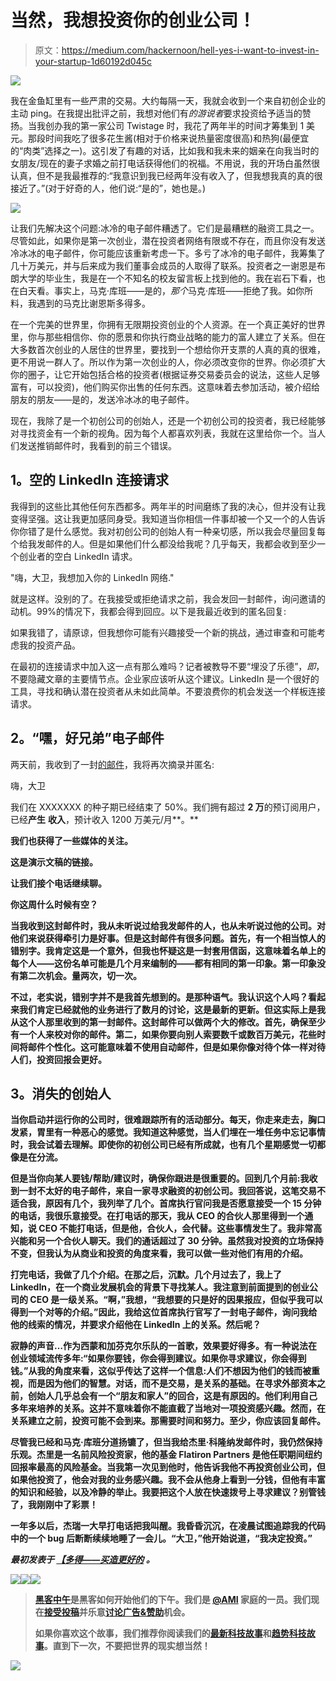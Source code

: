 # 当然，我想投资你的创业公司！

> 原文：<https://medium.com/hackernoon/hell-yes-i-want-to-invest-in-your-startup-1d60192d045c>

![](img/0329911b12fba46dc9836c46f3fa1dd3.png)

我在金鱼缸里有一些严肃的交易。大约每隔一天，我就会收到一个来自初创企业的主动 ping。在我提出批评之前，我想对他们有*的游说者*要求投资给予适当的赞扬。当我创办我的第一家公司 Twistage 时，我花了两年半的时间才筹集到 1 美元。那段时间我吃了很多花生酱(相对于价格来说热量密度很高)和热狗(最便宜的“肉类”选择之一)。这引发了有趣的对话，比如我和我未来的姻亲在向我当时的女朋友/现在的妻子求婚之前打电话获得他们的祝福。不用说，我的开场白虽然很认真，但不是我最推荐的:“我意识到我已经两年没有收入了，但我想我真的真的很接近了。”(对于好奇的人，他们说:“是的”，她也是。)

![](img/96607d95e4f4dcee0c7b92698d01fc04.png)

让我们先解决这个问题:冰冷的电子邮件糟透了。它们是最糟糕的融资工具之一。尽管如此，如果你是第一次创业，潜在投资者网络有限或不存在，而且你没有发送冷冰冰的电子邮件，你可能应该重新考虑一下。多亏了冰冷的电子邮件，我筹集了几十万美元，并与后来成为我们董事会成员的人取得了联系。投资者之一谢恩是布朗大学的毕业生，我是在一个不知名的校友留言板上找到他的。我在岩石下看，也在白天看。事实上，马克·库班——是的，*那个*马克·库班——拒绝了我。如你所料，我遇到的马克比谢恩斯多得多。

在一个完美的世界里，你拥有无限期投资创业的个人资源。在一个真正美好的世界里，你与那些相信你、你的愿景和你执行商业战略的能力的富人建立了关系。但在大多数首次创业的人居住的世界里，要找到一个想给你开支票的人真的真的很难，更不用说一群人了。所以作为第一次创业的人，你必须改变你的世界。你必须扩大你的圈子，让它开始包括合格的投资者(根据证券交易委员会的说法，这些人足够富有，可以投资)，他们购买你出售的任何东西。这意味着去参加活动，被介绍给朋友的朋友——是的，发送冷冰冰的电子邮件。

现在，我除了是一个初创公司的创始人，还是一个初创公司的投资者，我已经能够对寻找资金有一个新的视角。因为每个人都喜欢列表，我就在这里给你一个。当人们发送推销邮件时，我看到的前三个错误。

## **1。空的 LinkedIn 连接请求**

我得到的这些比其他任何东西都多。两年半的时间磨练了我的决心，但并没有让我变得坚强。这让我更加感同身受。我知道当你相信一件事却被一个又一个的人告诉你你错了是什么感觉。我对初创公司的创始人有一种亲切感，所以我会尽量回复每个给我发邮件的人。但是如果他们什么都没给我呢？几乎每天，我都会收到至少一个创业者的空白 LinkedIn 请求。

"嗨，大卫，我想加入你的 LinkedIn 网络."

就是这样。没别的了。在我接受或拒绝请求之前，我会发回一封邮件，询问邀请的动机。99%的情况下，我都会得到回应。以下是我最近收到的匿名回复:

如果我错了，请原谅，但我想你可能有兴趣接受一个新的挑战，通过审查和可能考虑我的投资产品。

在最初的连接请求中加入这一点有那么难吗？记者被教导不要“埋没了乐德”，*即*，不要隐藏文章的主要情节点。企业家应该听从这个建议。LinkedIn 是一个很好的工具，寻找和确认潜在投资者从未如此简单。不要浪费你的机会发送一个样板连接请求。

## **2。“嘿，好兄弟”电子邮件**

两天前，我收到了一封[的邮件](https://hackernoon.com/tagged/email)，我将再次摘录并匿名:

嗨，大卫

我们在 XXXXXXX 的种子期已经结束了 50%。我们拥有超过 **2 万**的预订阅用户，已经**产生** **收入**，预计收入 1200 万美元/月**。**

**我们也获得了一些媒体的关注。**

**这是演示文稿的链接。**

**让我们接个电话继续聊。**

**你这周什么时候有空？**

**当我收到这封邮件时，我从未听说过给我发邮件的人，也从未听说过他的公司。对他们来说获得牵引力是好事。但是这封邮件有很多问题。首先，有一个相当惊人的错别字。我肯定这是一个意外，但我也怀疑这是一封套用信函，这意味着名单上的每个人——这份名单可能是几个月来编制的——都有相同的第一印象。第一印象没有第二次机会。量两次，切一次。**

**不过，老实说，错别字并不是我首先想到的。是那种语气。我认识这个人吗？看起来我们肯定已经就他的业务进行了数月的讨论，这是最新的更新。但这实际上是我从这个人那里收到的第一封邮件。这封邮件可以做两个大的修改。首先，确保至少有一个人来校对你的邮件。第二，如果你要向别人索要数千或数百万美元，花些时间将邮件个性化。这可能意味着不使用自动邮件，但是如果你像对待个体一样对待人们，投资回报会更好。**

## ****3。消失的创始人****

**当你启动并运行你的公司时，很难跟踪所有的活动部分。每天，你走来走去，胸口发紧，胃里有一种恶心的感觉。我知道这种感觉，当人们埋在一堆任务中忘记事情时，我会试着去理解。即使你的初创公司已经有所成就，也有几个星期感觉一切都像是在分流。**

**但是当你向某人要钱/帮助/建议时，确保你跟进是很重要的。回到几个月前:我收到一封不太好的电子邮件，来自一家寻求融资的初创公司。我回答说，这笔交易不适合我，原因有几个，我列举了几个。首席执行官问我是否愿意接受一个 15 分钟的电话，我很乐意接受。在打电话的那天，我从 CEO 的合伙人那里得到一个通知，说 CEO 不能打电话，但是他，合伙人，会代替。这些事情发生了。我非常高兴能和另一个合伙人聊天。我们的通话超过了 30 分钟。虽然我对投资的立场保持不变，但我认为从商业和投资的角度来看，我可以做一些对他们有用的介绍。**

**打完电话，我做了几个介绍。在那之后，沉默。几个月过去了，我上了 LinkedIn，在一个商业发展机会的背景下寻找某人。我注意到前面提到的创业公司的 CEO 是一级关系。“啊，”我想，“我想要的只是好的因果报应，但似乎我可以得到一个对等的介绍。”因此，我给这位首席执行官写了一封电子邮件，询问我给他的线索的情况，并要求介绍他在 LinkedIn 上的关系。然后呢？**

**寂静的声音…作为西蒙和加芬克尔乐队的一首歌，效果要好得多。有一种说法在创业领域流传多年:“如果你要钱，你会得到建议。如果你寻求建议，你会得到钱。”从我的角度来看，这似乎传达了这样一个信息:人们不想因为他们的钱而被重视，而是因为他们的智慧。对话，而不是交易，是关系的基础。在寻求外部资本之前，创始人几乎总会有一个“朋友和家人”的回合，这是有原因的。他们利用自己多年来培养的关系。这并不意味着你不能直截了当地对一项投资感兴趣。然而，在关系建立之前，投资可能不会到来。那需要时间和努力。至少，你应该回复邮件。**

**尽管我已经和马克·库班分道扬镳了，但当我给杰里·科隆纳发邮件时，我仍然保持乐观。杰里是一名前风险投资家，他的基金 Flatiron Partners 是他任职期间纽约回报率最高的风险基金。当我第一次见到他时，他告诉我他不再投资创业公司，但如果他投资了，他会对我的业务感兴趣。我不会从他身上看到一分钱，但他有丰富的知识和经验，以及冷静的举止。我要把这个人放在快速拨号上寻求建议？别管钱了，我刚刚中了彩票！**

**一年多以后，杰瑞一大早打电话把我叫醒。我昏昏沉沉，在凌晨试图追踪我的代码中的一个 bug 后断断续续地睡了一会儿。“大卫，”他开始说道，“我决定投资。”**

***最初发表于* [*【多得——买造更好的*](http://www.vendorful.com/i-want-invest-startup/) *。***

**[![](img/50ef4044ecd4e250b5d50f368b775d38.png)](http://bit.ly/HackernoonFB)****[![](img/979d9a46439d5aebbdcdca574e21dc81.png)](https://goo.gl/k7XYbx)****[![](img/2930ba6bd2c12218fdbbf7e02c8746ff.png)](https://goo.gl/4ofytp)**

> **[黑客中午](http://bit.ly/Hackernoon)是黑客如何开始他们的下午。我们是 [@AMI](http://bit.ly/atAMIatAMI) 家庭的一员。我们现在[接受投稿](http://bit.ly/hackernoonsubmission)并乐意[讨论广告&赞助](mailto:partners@amipublications.com)机会。**
> 
> **如果你喜欢这个故事，我们推荐你阅读我们的[最新科技故事](http://bit.ly/hackernoonlatestt)和[趋势科技故事](https://hackernoon.com/trending)。直到下一次，不要把世界的现实想当然！**

**[![](img/be0ca55ba73a573dce11effb2ee80d56.png)](https://goo.gl/Ahtev1)**